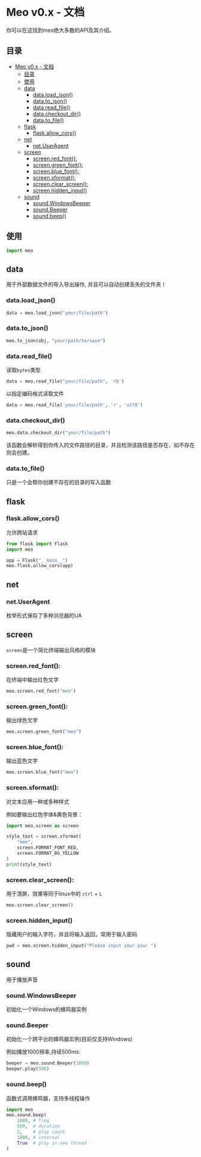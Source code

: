 # Meo v0.x - 文档

你可以在这找到meo绝大多数的API及其介绍。

## 目录

- [Meo v0.x - 文档](#meo-v0x---文档)
  - [目录](#目录)
  - [使用](#使用)
  - [data](#data)
    - [data.load_json()](#dataload_json)
    - [data.to_json()](#datato_json)
    - [data.read_file()](#dataread_file)
    - [data.checkout_dir()](#datacheckout_dir)
    - [data.to_file()](#datato_file)
  - [flask](#flask)
    - [flask.allow_cors()](#flaskallow_cors)
  - [net](#net)
    - [net.UserAgent](#netuseragent)
  - [screen](#screen)
    - [screen.red_font():](#screenred_font)
    - [screen.green_font():](#screengreen_font)
    - [screen.blue_font():](#screenblue_font)
    - [screen.sformat():](#screensformat)
    - [screen.clear_screen():](#screenclear_screen)
    - [screen.hidden_input()](#screenhidden_input)
  - [sound](#sound)
    - [sound.WindowsBeeper](#soundwindowsbeeper)
    - [sound.Beeper](#soundbeeper)
    - [sound.beep()](#soundbeep)

## 使用

```python
import meo
```

## data

用于外部数据文件的导入导出操作, 并且可以自动创建丢失的文件夹！

### data.load_json()

```python
data = meo.load_json("your/file/path")
```

### data.to_json()

```python
meo.to_json(obj, "your/path/to/save")
```

### data.read_file()

读取`bytes`类型
```python
data = meo.read_file("your/file/path", 'rb')
```

以指定编码格式读取文件
```python
data = meo.read_file('your/file/path', 'r', 'utf8')
```

### data.checkout_dir()

```python
meo.data.checkout_dir("your/file/path")
```

该函数会解析得到你传入的文件路径的目录，并且检测该路径是否存在，如不存在则会创建。

### data.to_file()

只是一个会帮你创建不存在的目录的写入函数

## flask

### flask.allow_cors()

允许跨站请求

```python
from flask import Flask
import meo

app = Flask("__main__")
meo.flask.allow_cors(app)
```

## net

### net.UserAgent

枚举形式保存了多种浏览器的UA

## screen

`screen`是一个简化终端输出风格的模块

### screen.red_font():

在终端中输出红色文字

```python
meo.screen.red_font("meo")
```

### screen.green_font():

输出绿色文字

```python
meo.screen.green_font("meo")
```

### screen.blue_font():

输出蓝色文字

```python
meo.screen.blue_font("meo")
```

### screen.sformat():

对文本应用一种或多种样式

例如要输出红色字体&黄色背景：
```python
import meo.screen as screen

style_text = screen.sformat(
    "meo",
    screen.FORMAT_FONT_RED,
    screen.FORMAT_BG_YELLOW
)
print(style_text)
```

### screen.clear_screen():

用于清屏，效果等同于linux中的 `ctrl` + `L`

```python
meo.screen.clear_screen()
```

### screen.hidden_input()

隐藏用户的输入字符，并且将输入返回，常用于输入密码

```python
pwd = meo.screen.hidden_input("Please input your psw: ")
```

## sound

用于播放声音

### sound.WindowsBeeper

初始化一个Windows的蜂鸣器实例

### sound.Beeper

初始化一个跨平台的蜂鸣器实例(目前仅支持Windows)

例如播放1000频率,持续500ms:
```python
beeper = meo.sound.Beeper(1000)
beeper.play(500)
```

### sound.beep()

函数式调用蜂鸣器，支持多线程操作

```python
import meo
meo.sound.beep(
    1000, # freq
    500,  # duration
    2,    # play count
    1000, # interval
    True  # play in new thread
)
```
